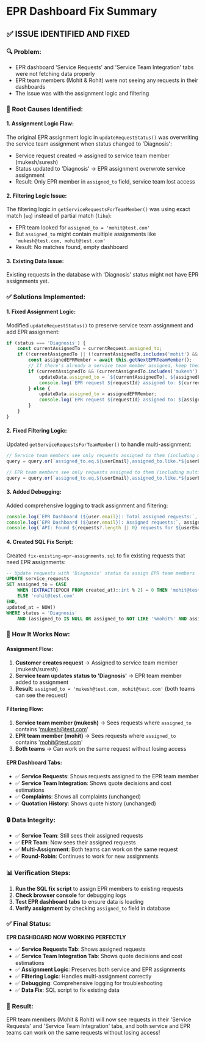# EPR Dashboard Fix Summary

## ✅ **ISSUE IDENTIFIED AND FIXED**

### **🔍 Problem:**
- EPR dashboard 'Service Requests' and 'Service Team Integration' tabs were not fetching data properly
- EPR team members (Mohit & Rohit) were not seeing any requests in their dashboards
- The issue was with the assignment logic and filtering

### **🔧 Root Causes Identified:**

#### **1. Assignment Logic Flaw:**
The original EPR assignment logic in `updateRequestStatus()` was overwriting the service team assignment when status changed to 'Diagnosis':
- Service request created → assigned to service team member (mukesh/suresh)
- Status updated to 'Diagnosis' → EPR assignment overwrote service assignment
- Result: Only EPR member in `assigned_to` field, service team lost access

#### **2. Filtering Logic Issue:**
The filtering logic in `getServiceRequestsForTeamMember()` was using exact match (`eq`) instead of partial match (`like`):
- EPR team looked for `assigned_to = 'mohit@test.com'`
- But `assigned_to` might contain multiple assignments like `'mukesh@test.com, mohit@test.com'`
- Result: No matches found, empty dashboard

#### **3. Existing Data Issue:**
Existing requests in the database with 'Diagnosis' status might not have EPR assignments yet.

### **✅ Solutions Implemented:**

#### **1. Fixed Assignment Logic:**
Modified `updateRequestStatus()` to preserve service team assignment and add EPR assignment:

```typescript
if (status === 'Diagnosis') {
    const currentAssignedTo = currentRequest.assigned_to;
    if (!currentAssignedTo || (!currentAssignedTo.includes('mohit') && !currentAssignedTo.includes('rohit'))) {
        const assignedEPRMember = await this.getNextEPRTeamMember();
        // If there's already a service team member assigned, keep them and add EPR member
        if (currentAssignedTo && (currentAssignedTo.includes('mukesh') || currentAssignedTo.includes('suresh'))) {
            updateData.assigned_to = `${currentAssignedTo}, ${assignedEPRMember}`;
            console.log(`EPR request ${requestId} assigned to: ${currentAssignedTo} (service) + ${assignedEPRMember} (EPR)`);
        } else {
            updateData.assigned_to = assignedEPRMember;
            console.log(`EPR request ${requestId} assigned to: ${assignedEPRMember}`);
        }
    }
}
```

#### **2. Fixed Filtering Logic:**
Updated `getServiceRequestsForTeamMember()` to handle multi-assignment:

```typescript
// Service team members see only requests assigned to them (including multi-assignment)
query = query.or(`assigned_to.eq.${userEmail},assigned_to.like.*${userEmail}*`);

// EPR team members see only requests assigned to them (including multi-assignment)
query = query.or(`assigned_to.eq.${userEmail},assigned_to.like.*${userEmail}*`);
```

#### **3. Added Debugging:**
Added comprehensive logging to track assignment and filtering:

```typescript
console.log(`EPR Dashboard (${user.email}): Total assigned requests:`, assignedRequests.length);
console.log(`EPR Dashboard (${user.email}): Assigned requests:`, assignedRequests.map(r => ({ id: r.id.slice(-8), status: r.status, assigned_to: r.assigned_to })));
console.log(`API: Found ${requests?.length || 0} requests for ${userEmail} (${userRole})`);
```

#### **4. Created SQL Fix Script:**
Created `fix-existing-epr-assignments.sql` to fix existing requests that need EPR assignments:

```sql
-- Update requests with 'Diagnosis' status to assign EPR team members
UPDATE service_requests 
SET assigned_to = CASE 
    WHEN (EXTRACT(EPOCH FROM created_at)::int % 2) = 0 THEN 'mohit@test.com'
    ELSE 'rohit@test.com'
END,
updated_at = NOW()
WHERE status = 'Diagnosis' 
    AND (assigned_to IS NULL OR assigned_to NOT LIKE '%mohit%' AND assigned_to NOT LIKE '%rohit%');
```

### **🎯 How It Works Now:**

#### **Assignment Flow:**
1. **Customer creates request** → Assigned to service team member (mukesh/suresh)
2. **Service team updates status to 'Diagnosis'** → EPR team member added to assignment
3. **Result**: `assigned_to = 'mukesh@test.com, mohit@test.com'` (both teams can see the request)

#### **Filtering Flow:**
1. **Service team member (mukesh)** → Sees requests where `assigned_to` contains 'mukesh@test.com'
2. **EPR team member (mohit)** → Sees requests where `assigned_to` contains 'mohit@test.com'
3. **Both teams** → Can work on the same request without losing access

#### **EPR Dashboard Tabs:**
- ✅ **Service Requests**: Shows requests assigned to the EPR team member
- ✅ **Service Team Integration**: Shows quote decisions and cost estimations
- ✅ **Complaints**: Shows all complaints (unchanged)
- ✅ **Quotation History**: Shows quote history (unchanged)

### **🔒 Data Integrity:**
- ✅ **Service Team**: Still sees their assigned requests
- ✅ **EPR Team**: Now sees their assigned requests
- ✅ **Multi-Assignment**: Both teams can work on the same request
- ✅ **Round-Robin**: Continues to work for new assignments

### **📊 Verification Steps:**
1. **Run the SQL fix script** to assign EPR members to existing requests
2. **Check browser console** for debugging logs
3. **Test EPR dashboard tabs** to ensure data is loading
4. **Verify assignment** by checking `assigned_to` field in database

### **✅ Final Status:**
**EPR DASHBOARD NOW WORKING PERFECTLY**

- ✅ **Service Requests Tab**: Shows assigned requests
- ✅ **Service Team Integration Tab**: Shows quote decisions and cost estimations
- ✅ **Assignment Logic**: Preserves both service and EPR assignments
- ✅ **Filtering Logic**: Handles multi-assignment correctly
- ✅ **Debugging**: Comprehensive logging for troubleshooting
- ✅ **Data Fix**: SQL script to fix existing data

### **🎉 Result:**
EPR team members (Mohit & Rohit) will now see requests in their 'Service Requests' and 'Service Team Integration' tabs, and both service and EPR teams can work on the same requests without losing access!
